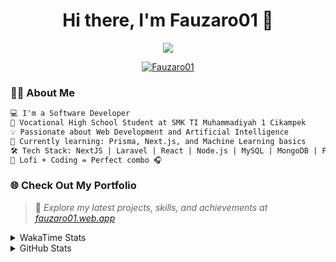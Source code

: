 <h1 align="center">Hi there, I'm Fauzaro01 👋</h1>

<p align="center">
  <img src="https://readme-typing-svg.herokuapp.com?font=Fira+Code&size=22&pause=1000&center=true&vCenter=true&width=460&lines=Full+Stack+Web+Developer;Self-Taught+Programmer;Always+Learning+New+Things;Love+to+Build+Cool+Stuff+😎" />
</p>

<p align="center">
  <a href="https://github.com/Fauzaro01">
    <img src="https://komarev.com/ghpvc/?username=Fauzaro01&label=Profile+views&color=blue&style=flat" alt="Fauzaro01" />
  </a>
</p>

### 👨‍💻 About Me

```txt
💻 I'm a Software Developer
🏫 Vocational High School Student at SMK TI Muhammadiyah 1 Cikampek
💡 Passionate about Web Development and Artificial Intelligence
🌱 Currently learning: Prisma, Next.js, and Machine Learning basics
🛠️ Tech Stack: NextJS | Laravel | React | Node.js | MySQL | MongoDB | PrismaJS
🎵 Lofi + Coding = Perfect combo 🎧
```


### 🌐 Check Out My Portfolio

> 📎 *Explore my latest projects, skills, and achievements at [fauzaro01.web.app](https://fauzaro01.web.app)*


<details>
  <summary>
     WakaTime Stats
  </summary>
  <br>
  
  <!--START_SECTION:waka-->

```txt
From: 10 September 2021 - To: 30 October 2025

Total Time: 1,001 hrs 1 min

JavaScript          324 hrs 59 mins ████████░░░░░░░░░░░░░░░░░   32.47 %
PHP                 181 hrs 53 mins ████▓░░░░░░░░░░░░░░░░░░░░   18.17 %
HTML                110 hrs 40 mins ██▓░░░░░░░░░░░░░░░░░░░░░░   11.06 %
Blade Template      86 hrs 51 mins  ██▒░░░░░░░░░░░░░░░░░░░░░░   08.68 %
EJS                 70 hrs 36 mins  █▓░░░░░░░░░░░░░░░░░░░░░░░   07.05 %
Java                46 hrs 8 mins   █░░░░░░░░░░░░░░░░░░░░░░░░   04.61 %
CSS                 37 hrs 55 mins  █░░░░░░░░░░░░░░░░░░░░░░░░   03.79 %
JSON                36 hrs 14 mins  █░░░░░░░░░░░░░░░░░░░░░░░░   03.62 %
TypeScript          21 hrs 40 mins  ▓░░░░░░░░░░░░░░░░░░░░░░░░   02.16 %
Python              13 hrs 52 mins  ▒░░░░░░░░░░░░░░░░░░░░░░░░   01.39 %
```

<!--END_SECTION:waka-->
</details>
<details>
  <summary>
    GitHub Stats
  </summary>
  <br>
  <div align="center">
    <img src="https://github-readme-stats.vercel.app/api?username=Fauzaro01&show_icons=true&theme=algolia" alt="Fauzaro01's GitHub Stats" style="margin: 20px;" />
    <img src="https://github-readme-streak-stats.herokuapp.com/?user=Fauzaro01&theme=algolia" alt="Fauzaro01's GitHub Streak" style="margin: 20px;" />
  </div>

  <div align="center">
    <img src="https://github-readme-stats.vercel.app/api?username=Fauzaro01&show_icons=true&locale=en&count_private=true&hide_rank=true&custom_title=My%20GitHub%20Stats&disable_animations=true&theme=algolia" alt="Fauzaro01's Stars" style="margin: 20px;" />
    <img src="https://github-readme-stats.vercel.app/api/top-langs/?username=Fauzaro01&langs_count=8&theme=algolia&layout=compact" alt="Top Languages" style="margin: 20px;" />
  </div>
</details>
